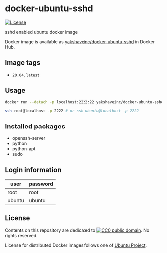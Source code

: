 # docker-ubuntu-sshd

[![License](https://img.shields.io/github/license/uchida/docker-ubuntu-sshd.svg?maxAge=2592000)](https://tldrlegal.com/license/creative-commons-cc0-1.0-universal)

sshd enabled ubuntu docker image

Docker image is available as [yakshaveinc/docker-ubuntu-sshd](https://hub.docker.com/r/yakshaveinc/docker-ubuntu-sshd) in Docker Hub.

## Image tags

- `20.04`, `latest`

## Usage

```bash
docker run --detach -p localhost:2222:22 yakshaveinc/docker-ubuntu-sshd
```

```bash
ssh root@localhost -p 2222 # or ssh ubuntu@localhost -p 2222
```

## Installed packages

- openssh-server
- python
- python-apt
- sudo

## Login information

|user  |password|
|------|--------|
|root  |root    |
|ubuntu|ubuntu  |

## License

Contents on this repository are dedicated to [![CC0 public domain](http://i.creativecommons.org/p/zero/1.0/80x15.png "CC0 public domain")](https://creativecommons.org/publicdomain/zero/1.0/).
No rights reserved.

License for distributed Docker images follows one of [Ubuntu Project](http://www.ubuntu.com/about).
